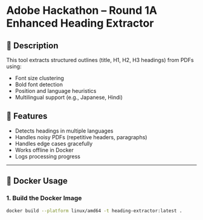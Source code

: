 # Adobe Hackathon – Round 1A Enhanced Heading Extractor

## 🚀 Description

This tool extracts structured outlines (title, H1, H2, H3 headings) from PDFs using:
- Font size clustering
- Bold font detection
- Position and language heuristics
- Multilingual support (e.g., Japanese, Hindi)

## 🧠 Features
- Detects headings in multiple languages
- Handles noisy PDFs (repetitive headers, paragraphs)
- Handles edge cases gracefully
- Works offline in Docker
- Logs processing progress

---

## 🐳 Docker Usage

### 1. Build the Docker Image

```bash
docker build --platform linux/amd64 -t heading-extractor:latest .
